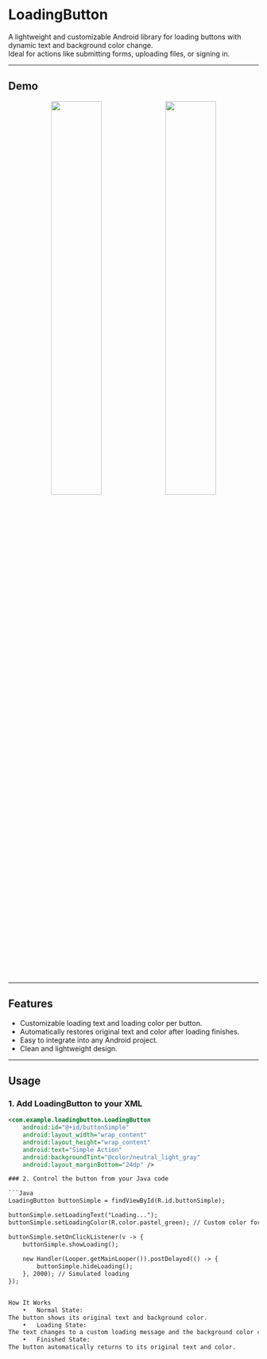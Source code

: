 # LoadingButton

A lightweight and customizable Android library for loading buttons with dynamic text and background color change.  
Ideal for actions like submitting forms, uploading files, or signing in.

---

## Demo

<p align="center">
  <img src="https://github.com/user-attachments/assets/cfc6717e-c124-45f2-9c7f-30446ae1b965" width="45%" />
  <img src="https://github.com/user-attachments/assets/e994c9b4-ce2e-45a4-a517-1da4ca8893fa" width="45%" />
</p>


---

## Features

- Customizable loading text and loading color per button.
- Automatically restores original text and color after loading finishes.
- Easy to integrate into any Android project.
- Clean and lightweight design.

---

## Usage

### 1. Add LoadingButton to your XML

```xml
<com.example.loadingbutton.LoadingButton
    android:id="@+id/buttonSimple"
    android:layout_width="wrap_content"
    android:layout_height="wrap_content"
    android:text="Simple Action"
    android:backgroundTint="@color/neutral_light_gray"
    android:layout_marginBottom="24dp" />

### 2. Control the button from your Java code

```Java
LoadingButton buttonSimple = findViewById(R.id.buttonSimple);

buttonSimple.setLoadingText("Loading...");
buttonSimple.setLoadingColor(R.color.pastel_green); // Custom color for loading state

buttonSimple.setOnClickListener(v -> {
    buttonSimple.showLoading();
    
    new Handler(Looper.getMainLooper()).postDelayed(() -> {
        buttonSimple.hideLoading();
    }, 2000); // Simulated loading
});


How It Works
	•	Normal State:
The button shows its original text and background color.
	•	Loading State:
The text changes to a custom loading message and the background color changes.
	•	Finished State:
The button automatically returns to its original text and color.
